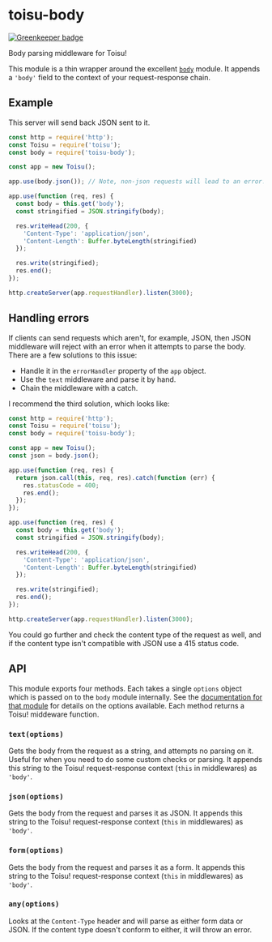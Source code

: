 # toisu-body

[![Greenkeeper badge](https://badges.greenkeeper.io/qubyte/toisu-body.svg)](https://greenkeeper.io/)

Body parsing middleware for Toisu!

This module is a thin wrapper around the excellent
[`body`](https://www.npmjs.com/package/body) module. It appends a `'body'`
field to the context of your request-response chain.

## Example

This server will send back JSON sent to it.

```javascript
const http = require('http');
const Toisu = require('toisu');
const body = require('toisu-body');

const app = new Toisu();

app.use(body.json()); // Note, non-json requests will lead to an error!

app.use(function (req, res) {
  const body = this.get('body');
  const stringified = JSON.stringify(body);

  res.writeHead(200, {
    'Content-Type': 'application/json',
    'Content-Length': Buffer.byteLength(stringified)
  });

  res.write(stringified);
  res.end();
});

http.createServer(app.requestHandler).listen(3000);
```

## Handling errors

If clients can send requests which aren't, for example, JSON, then JSON
middleware will reject with an error when it attempts to parse the body. There
are a few solutions to this issue:

 - Handle it in the `errorHandler` property of the `app` object.
 - Use the `text` middleware and parse it by hand.
 - Chain the middleware with a catch.

I recommend the third solution, which looks like:

```javascript
const http = require('http');
const Toisu = require('toisu');
const body = require('toisu-body');

const app = new Toisu();
const json = body.json();

app.use(function (req, res) {
  return json.call(this, req, res).catch(function (err) {
    res.statusCode = 400;
    res.end();
  });
});

app.use(function (req, res) {
  const body = this.get('body');
  const stringified = JSON.stringify(body);

  res.writeHead(200, {
    'Content-Type': 'application/json',
    'Content-Length': Buffer.byteLength(stringified)
  });

  res.write(stringified);
  res.end();
});

http.createServer(app.requestHandler).listen(3000);
```

You could go further and check the content type of the request as well, and if
the content type isn't compatible with JSON use a 415 status code.

## API

This module exports four methods. Each takes a single `options` object which is
passed on to the `body` module internally. See the
[documentation for that module](https://github.com/Raynos/body#documentation)
for details on the options available. Each method returns a Toisu! middeware
function.

### `text(options)`

Gets the body from the request as a string, and attempts no parsing on it.
Useful for when you need to do some custom checks or parsing. It appends this
string to the Toisu! request-response context (`this` in middlewares) as
`'body'`.

### `json(options)`

Gets the body from the request and parses it as JSON. It appends this string to
the Toisu! request-response context (`this` in middlewares) as `'body'`.

### `form(options)`

Gets the body from the request and parses it as a form. It appends this string
to the Toisu! request-response context (`this` in middlewares) as `'body'`.

### `any(options)`

Looks at the `Content-Type` header and will parse as either form data or JSON.
If the content type doesn't conform to either, it will throw an error.
